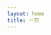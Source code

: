 ```yaml
---
layout: home
title: 一万
---
```


<Home />

<script setup>
/**
 * 这里路径 @theme 可以直接指向 .vitepress/theme 目录
 *
 * 注意：
 * 1.0.0-alpha.6 版本以后的别名改为 @theme
 * 详情参考：https://github.com/vuejs/vitepress/blob/main/CHANGELOG.md
 */
import Home from '@theme/Home.vue'
</script>
